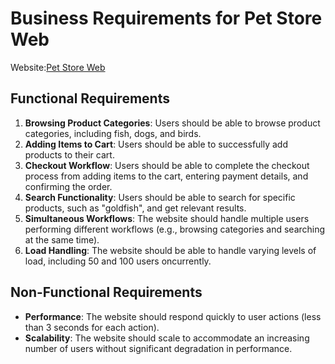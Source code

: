 # **Business Requirements for Pet Store Web**

Website:[Pet Store Web](https://petstore.octoperf.com/actions/Catalog.action)

## **Functional Requirements**
1. **Browsing Product Categories**: Users should be able to browse product categories, including fish, dogs, and birds.
2. **Adding Items to Cart**: Users should be able to successfully add products to their cart.
3. **Checkout Workflow**: Users should be able to complete the checkout process from adding items to the cart, entering payment details, and confirming the order.
4. **Search Functionality**: Users should be able to search for specific products, such as "goldfish", and get relevant results.
5. **Simultaneous Workflows**: The website should handle multiple users performing different workflows (e.g., browsing categories and searching at the same time).
6. **Load Handling**: The website should be able to handle varying levels of load, including 50 and 100 users oncurrently.

## **Non-Functional Requirements**
- **Performance**: The website should respond quickly to user actions (less than 3 seconds for each action).
- **Scalability**: The website should scale to accommodate an increasing number of users without significant degradation in performance.
